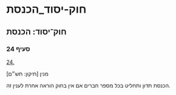 # חוק-יסוד_הכנסת

## חוק־יסוד: הכנסת

### סעיף 24

[24.](https://he.wikisource.org/wiki/%D7%97%D7%95%D7%A7-%D7%99%D7%A1%D7%95%D7%93:_%D7%94%D7%9B%D7%A0%D7%A1%D7%AA#%D7%A1%D7%A2%D7%99%D7%A3_24)

מנין [תיקון: תש״ם]

הכנסת תדון ותחליט בכל מספר חברים אם אין בחוק הוראה אחרת לענין זה.